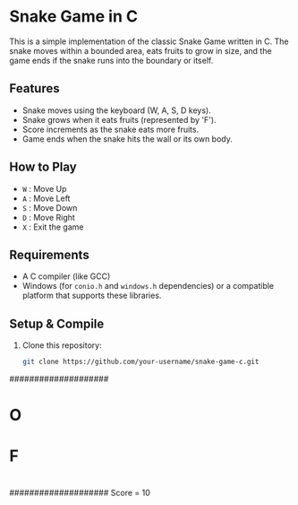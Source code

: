 # Snake Game in C

This is a simple implementation of the classic Snake Game written in C. The snake moves within a bounded area, eats fruits to grow in size, and the game ends if the snake runs into the boundary or itself.

## Features

- Snake moves using the keyboard (W, A, S, D keys).
- Snake grows when it eats fruits (represented by 'F').
- Score increments as the snake eats more fruits.
- Game ends when the snake hits the wall or its own body.

## How to Play

- `W` : Move Up
- `A` : Move Left
- `S` : Move Down
- `D` : Move Right
- `X` : Exit the game

## Requirements

- A C compiler (like GCC)
- Windows (for `conio.h` and `windows.h` dependencies) or a compatible platform that supports these libraries.

## Setup & Compile

1. Clone this repository:

   ```bash
   git clone https://github.com/your-username/snake-game-c.git


####################
#                  #
#                  #
#         O        #
#                  #
#                  #
#                  #
#         F        #
#                  #
####################
Score = 10
